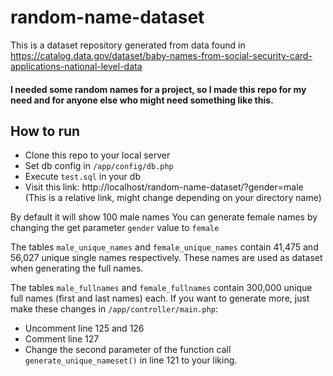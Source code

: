 # random-name-dataset
This is a dataset repository generated from data found in https://catalog.data.gov/dataset/baby-names-from-social-security-card-applications-national-level-data

#### I needed some random names for a project, so I made this repo for my need and for anyone else who might need something like this.




## How to run
- Clone this repo to your local server
- Set db config in `/app/config/db.php`
- Execute `test.sql` in your db
- Visit this link: http://localhost/random-name-dataset/?gender=male
(This is a relative link, might change depending on your directory name)

By default it will show 100 male names
You can generate female names by changing the get parameter `gender` value to `female`

The tables `male_unique_names` and `female_unique_names` contain 41,475 and 56,027 unique single names respectively.
These names are used as dataset when generating the full names.

The tables `male_fullnames` and `female_fullnames` contain 300,000 unique full names (first and last names) each.
If you want to generate more, just make these changes in `/app/controller/main.php`: 

- Uncomment line 125 and 126
- Comment line 127
- Change the second parameter of the function call `generate_unique_nameset()` in line 121 to your liking.

